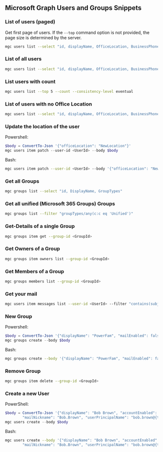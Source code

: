 ## Microsoft Graph Users and Groups Snippets

### List of users (paged)

Get first page of users. If the `--top` command option is not provided, the page size is determined by the server.

```sh
mgc users list --select "id, displayName, OfficeLocation, BusinessPhones"
```

### List of all users

```sh
mgc users list --select "id, displayName, OfficeLocation, BusinessPhones" --all
```

### List users with count

```sh
mgc users list --top 5 --count --consistency-level eventual
```

### List of users with no Office Location

```sh
mgc users list --select "id, displayName, OfficeLocation, BusinessPhones" --query "value[?!officeLocation]"
```

### Update the location of the user

Powershell:

```powershell
$body = ConvertTo-Json '{"officeLocation": "NewLocation"}'
mgc users item patch --user-id <UserId> --body $body
```

Bash:

```sh
mgc users item patch --user-id <UserId> --body '{"officeLocation": "NewLocation"}'
```

### Get all Groups

```sh
mgc groups list --select "id, DisplayName, GroupTypes"
```

### Get all unified (Microsoft 365 Groups) Groups

```sh
mgc groups list --filter "groupTypes/any(c:c eq 'Unified')"
```

### Get-Details of a single Group

```sh
mgc groups item get --group-id <GroupId>
```

### Get Owners of a Group

```sh
mgc groups item owners list --group-id <GroupId>
```

### Get Members of a Group

```sh
mgc groups members list --group-id <GroupId>
```

### Get your mail

```sh
mgc users item messages list --user-id <UserId> --filter "contains(subject,'Marketing')" --select "sentDateTime, subject"
```

### New Group

Powershell:

```powershell
$body = ConvertTo-Json '{"displayName": "PowerFam", "mailEnabled": false, "mailNickName": "powerfam", "securityEnabled": true}'
mgc groups create --body $body
```

Bash:

```sh
mgc groups create --body '{"displayName": "PowerFam", "mailEnabled": false, "mailNickName": "powerfam", "securityEnabled": true}'
```

### Remove Group

```sh
mgc groups item delete --group-id <GroupId>
```

### Create a new User

PowerShell:

```powershell
$body = ConvertTo-Json '{"displayName": "Bob Brown", "accountEnabled": true, "passwordProfile": {"password": "password"},\
        "mailNickname": "Bob.Brown", "userPrincipalName": "bob.brown@{tenantdomain}"}'
mgc users create --body $body
```

Bash:

```sh
mgc users create --body '{"displayName": "Bob Brown", "accountEnabled": true, "passwordProfile": {"password": "password"},\
        "mailNickname": "Bob.Brown", "userPrincipalName": "bob.brown@{tenantdomain}"}'
```
